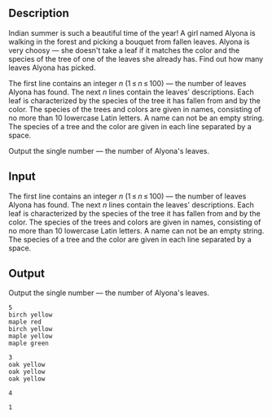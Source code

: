 ## Description

<div><p>Indian summer is such a beautiful time of the year! A girl named Alyona is walking in the forest and picking a bouquet from fallen leaves. Alyona is very choosy — she doesn't take a leaf if it matches the color and the species of the tree of one of the leaves she already has. Find out how many leaves Alyona has picked.</p></div><div class="input-specification"><p>The first line contains an integer <span class="tex-span"><i>n</i></span> (<span class="tex-span">1 ≤ <i>n</i> ≤ 100</span>) — the number of leaves Alyona has found. The next <span class="tex-span"><i>n</i></span> lines contain the leaves' descriptions. Each leaf is characterized by the species of the tree it has fallen from and by the color. The species of the trees and colors are given in names, consisting of no more than <span class="tex-span">10</span> lowercase Latin letters. A name can not be an empty string. The species of a tree and the color are given in each line separated by a space.</p></div><div class="output-specification"><p>Output the single number — the number of Alyona's leaves.</p></div>

## Input

<p>The first line contains an integer <span class="tex-span"><i>n</i></span> (<span class="tex-span">1 ≤ <i>n</i> ≤ 100</span>) — the number of leaves Alyona has found. The next <span class="tex-span"><i>n</i></span> lines contain the leaves' descriptions. Each leaf is characterized by the species of the tree it has fallen from and by the color. The species of the trees and colors are given in names, consisting of no more than <span class="tex-span">10</span> lowercase Latin letters. A name can not be an empty string. The species of a tree and the color are given in each line separated by a space.</p>

## Output

<p>Output the single number — the number of Alyona's leaves.</p>





```input1
5
birch yellow
maple red
birch yellow
maple yellow
maple green

```




```input2
3
oak yellow
oak yellow
oak yellow

```




```output1
4

```




```output2
1

```


